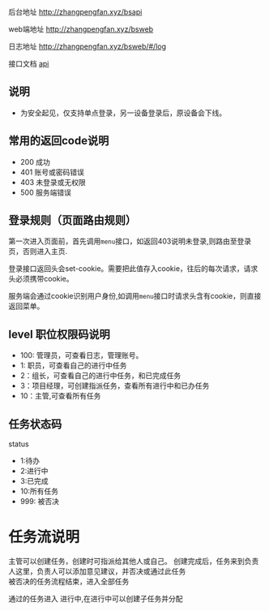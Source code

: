 后台地址
http://zhangpengfan.xyz/bsapi

web端地址
http://zhangpengfan.xyz/bsweb

日志地址
http://zhangpengfan.xyz/bsweb/#/log


接口文档 [api](其他/毕设/api.md)

## 说明
 *  为安全起见，仅支持单点登录，另一设备登录后，原设备会下线。

## 常用的返回code说明   

* 200 成功  
* 401 账号或密码错误  
* 403 未登录或无权限   
* 500 服务端错误

## 登录规则（页面路由规则） 

第一次进入页面前，首先调用`menu`接口，如返回403说明未登录,则路由至登录页，否则进入主页.

登录接口返回头会set-cookie。需要把此值存入cookie，往后的每次请求，请求头必须携带cookie。   

服务端会通过cookie识别用户身份,如调用`menu`接口时请求头含有cookie，则直接返回菜单。

## level 职位权限码说明  
 * 100: 管理员，可查看日志，管理账号。
 * 1: 职员，可查看自己的进行中任务
 * 2：组长，可查看自己的进行中任务，和已完成任务
 * 3：项目经理，可创建指派任务，查看所有进行中和已办任务
 * 10：主管,可查看所有任务


## 任务状态码
 status 
 * 1:待办
 * 2:进行中   
 * 3:已完成  
 * 10:所有任务  
 * 999: 被否决  



 # 任务流说明  

 主管可以创建任务，创建时可指派给其他人或自己。 
 创建完成后，任务来到负责人这里，负责人可以添加意见建议，并否决或通过此任务   
 被否决的任务流程结束，进入全部任务   

 通过的任务进入 进行中,在进行中可以创建子任务并分配




